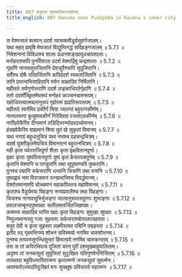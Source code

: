```yaml
---
title: 007 हनुमता पुष्पकविमानदर्शनम्
title_english: 007 Hanuma sees Pushpaka in Ravana s inner city

---
```

<div class="audioEmbed"  caption="श्रीराम-हरिसीताराममूर्ति-घनपाठिभ्यां वचनम्" src="https://archive.org/download/Ramayana-recitation-Sriram-harisItArAmamUrti-Ghanapaati-v2/Kanda_5/Kanda_5_SK-007-Hanuma_sees_Pushpaka_in_Ravana_s_inner_city.mp3"></div>

  
स वेश्मजालं बलवान् ददर्श व्यासक्तवैडूर्यसुवर्णजालम्।  
यथा महत् प्रावृषि मेघजालं विद्युत्पिनद्धं सविहङ्गजालम् ॥ 5.7.1 ॥   
निवेशनानां विविधाश्च शालाः प्रधानशङ्खायुधचापशालाः।  
मनोहराश्चापि पुनर्विशाला ददर्श वेश्माद्रिषु चन्द्रशालाः ॥ 5.7.2 ॥   
गृहाणि नानावसुराजितानि देवासुरैश्चापि सुपूजितानि।  
सर्वैश्च दोषैः परिवर्जितानि कपिर्ददर्श स्वबलार्जितानि ॥ 5.7.3 ॥   
तानि प्रयत्नाभिसाहितानि मयेन साक्षादिव निर्मितानि।  
महीतले सर्वगुणोत्तराणि ददर्श लङ्काधिपतेर्गृहाणि ॥ 5.7.4 ॥   
ततो ददर्शोच्छ्रितमेघरूपं मनोहरं काञ्चनचारुरूपम्।  
रक्षोधिपस्यात्मबलानुरूपं गृहोत्तमं ह्यप्रतिरूपरूपम् ॥ 5.7.5 ॥   
महीतले स्वर्गमिव प्रकीर्णं श्रिया ज्वलन्तं बहुरत्नकीर्णम्।  
नानातरूणां कुसुमावकीर्णं गिरेरिवाग्रं रजसाऽवकीर्णम् ॥ 5.7.6 ॥   
नारीप्रवेकैरिव दीप्यमानं तडिद्भिरम्भोदवदर्च्यमानम्।  
हंसप्रवेकैरिव वाह्यमानं श्रिया युतं खे सुकृतां विमानम् ॥ 5.7.7 ॥   
यथा नगाग्रं बहुधातुचित्रं यथा नभश्च ग्रहचन्द्रचित्रम्।  
ददर्श युक्तीकृतमेघचित्रं विमानरत्नं बहुरत्नचित्रम् ॥ 5.7.8 ॥   
मही कृता पर्वतराजिपूर्णा शैलाः कृता वृक्षवितानपूर्णाः।  
वृक्षाः कृताः पुष्पवितानपूर्णाः पुष्पं कृतं केसरपत्त्रपूर्णम् ॥ 5.7.9 ॥   
कृतानि वेश्मानि च पाण्डुराणि तथा सुपुष्पाण्यपि पुष्कराणि।  
पुनश्च पद्मानि सकेसराणि धन्यानि चित्राणि तथा वनानि ॥ 5.7.10 ॥   
पुष्पाह्वयं नाम विराजमानं रत्नप्रभाभिश्च विवर्द्धमानम्।  
वेश्मोत्तमानामपि चोच्चमानं महाकपिस्तत्र महाविमानम् ॥ 5.7.11 ॥   
कृताश्च वैडुर्यमया विहङ्गा रूप्यप्रवालैश्च तथा विहङ्गाः।  
चित्राश्च नानावसुभिर्भुजङ्गा जात्यानुरूपास्तुरगाः शुभाङ्गाः ॥ 5.7.12 ॥   
प्रवालजाम्बूनदपुष्पपक्षाः सलीलमावर्जितजिह्मपक्षः।  
कामस्य साक्षादिव भान्ति पक्षाः कृता विहङ्गाः सुमुखाः सुपक्षाः ॥ 5.7.13 ॥   
नियुज्यमानास्तु गजाः सुहस्ताः सकेसराश्चोत्पलपत्रहस्ताः।  
बभूव देवी च कृता सुहस्ता लक्ष्मीस्तथा पद्मिनि पद्महस्ता ॥ 5.7.14 ॥   
इतीव तद् गृहमभिगम्य शोभनं सविस्मयो नगमिव चारुशोभनम्।  
पुनश्च तत्परमसुगन्धिसुन्दरं हिमात्यये नगमिव चारुकन्दरम् ॥ 5.7.15 ॥   
ततः स तां कपिरभिपत्य पूजितां चरन् पुरीं दशमुखबाहुपालिताम्।  
अदृश्य तां जनकसुतां सुपूजितां सुदुःखितः पतिगुणवेगनिर्जिताम् ॥ 5.7.16 ॥   
ततस्तदा बहुविधभावितात्मनः कृतात्मनो जनकसुतां सुवर्त्मनः।  
अपश्यतोऽभवदतिदुःखितं मनः सुचक्षुषः प्रविचरतो महात्मनः ॥ 5.7.17 ॥   